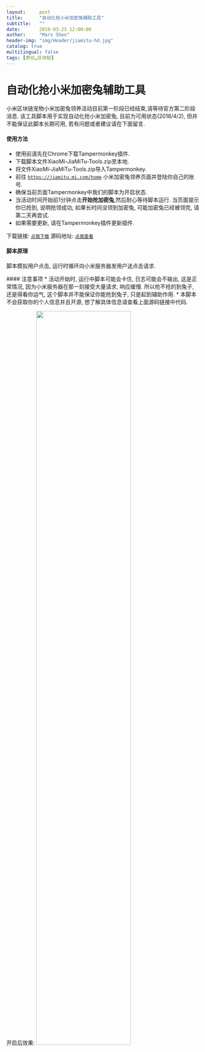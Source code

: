 ```yaml
---
layout:     post
title:      "自动化抢小米加密兔辅助工具"
subtitle:   ""
date:       2018-03-23 12:00:00
author:     "Mars Shen"
header-img: "img/Header/jiamitu-hd.jpg"
catalog: true
multilingual: false
tags: [原创,区块链]
---
```


# 自动化抢小米加密兔辅助工具

<p>
小米区块链宠物小米加密兔领养活动目前第一阶段已经结束,请等待官方第二阶段消息. 该工具脚本用于实现自动化抢小米加密兔, 目前为可用状态(2018/4/2), 但并不能保证此脚本长期可用, 若有问题或者建议请在下面留言.
</p>

#### 使用方法
* 使用前请先在Chrome下载Tampermonkey插件.
* 下载脚本文件XiaoMi-JiaMiTu-Tools.zip至本地.
* 将文件XiaoMi-JiaMiTu-Tools.zip导入Tampermonkey.
* 前往 <code><a href="https://jiamitu.mi.com/home">https://jiamitu.mi.com/home</a></code> 小米加密兔领养页面并登陆你自己的账号.
* 确保当前页面Tampermonkey中我们的脚本为开启状态. 
* 当活动时间开始前1分钟点击**开始抢加密兔**,然后耐心等待脚本运行. 当页面提示你已抢到, 说明抢领成功, 如果长时间没领到加密兔, 可能加密兔已经被领完, 请第二天再尝试.
* 如果需要更新, 请在Tampermonkey插件更新插件.

下载链接: <code><a href="https://github.com/Mars-Shen/XiaoMi-JiaMiTu-Tools/raw/master/XiaoMi-JiaMiTu-Tools.zip">点我下载</a></code> 
源码地址: <code><a href="https://github.com/Mars-Shen/XiaoMi-JiaMiTu-Tools">点我查看</a></code>

#### 脚本原理
<p>
脚本模拟用户点击, 运行时循环向小米服务器发用户送点击请求.
</p>
#### 注意事项
* 活动开始时, 运行中脚本可能会卡住, 日志可能会不输出, 这是正常情况, 因为小米服务器在那一刻接受大量请求, 响应缓慢. 所以抢不抢的到兔子, 还是得看你运气, 这个脚本并不能保证你能抢到兔子, 只是起到辅助作用.
* 本脚本不会获取你的个人信息并且开源, 想了解具体信息请查看上面源码链接中代码.

<!-- 开启前效果:
<img src="{{ site.baseurl }}/img/jiamitu/jiamitu-0.png" width="80%" heigh="80%"> -->
开启后效果:
<img src="{{ site.baseurl }}/img/jiamitu/jiamitu-1.png" width="70%" heigh="70%">
